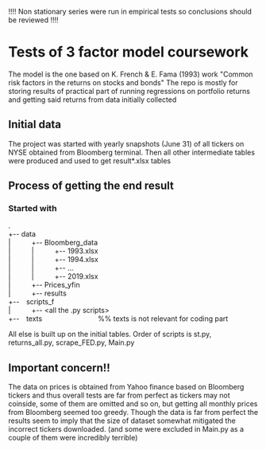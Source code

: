 !!!! Non stationary series were run in empirical tests so conclusions should be reviewed !!!!
# Tests of 3 factor model coursework
The model is the one based on K. French & E. Fama (1993) work "Common risk factors in the returns on
stocks and bonds"
The repo is mostly for storing results of practical part of running regressions on portfolio returns and getting said returns from data initially collected
## Initial data
The project was started with yearly snapshots (June 31) of all tickers on NYSE obtained from Bloomberg terminal.
Then all other intermediate tables were produced and used to get result*.xlsx tables
## Process of getting the end result
### Started with
.  
+-- data  
|   +-- Bloomberg_data  
|   |   +-- 1993.xlsx  
|   |   +-- 1994.xlsx  
|   |   +-- ...  
|   |   +-- 2019.xlsx  
|   +-- Prices_yfin  
|   +-- results  
+-- scripts_f  
|   +-- <all the .py scripts>  
+-- texts        %% texts is not relevant for coding part  

All else is built up on the initial tables.
Order of scripts is st.py, returns_all.py, scrape_FED.py, Main.py
## Important concern!!
The data on prices is obtained from Yahoo finance based on Bloomberg tickers and thus overall tests are far from perfect as tickers may not coinside, some of them are omitted and so on, but getting all monthly prices from Bloomberg seemed too greedy. Though the data is far from perfect the results seem to imply that the size of dataset somewhat mitigated the incorrect tickers downloaded. (and some were excluded in Main.py as a couple of them were incredibly terrible)
